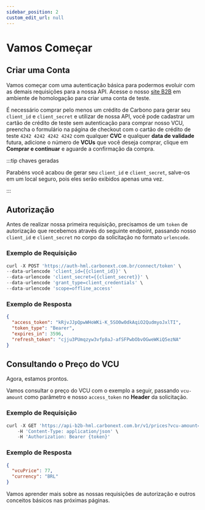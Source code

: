 ```yaml
---
sidebar_position: 2
custom_edit_url: null
---
```


# Vamos Começar

## Criar uma Conta

Vamos começar com uma autenticação básica para podermos evoluir com as demais requisições para a nossa API. Acesse o nosso [site B2B](https://b2b-hml.carbonext.com.br/auth/signup) em ambiente de homologação para criar uma conta de teste.

É necessário comprar pelo menos um crédito de Carbono para gerar seu `client_id` e `client_secret` e utilizar de nossa API, você pode cadastrar um cartão de crédito de teste sem autenticação
para comprar nosso VCU, preencha o formulário na página de checkout com o cartão de crédito de teste `4242 4242 4242 4242` com qualquer **CVC** e qualquer **data de validade** futura, adicione o número de **VCUs** que você deseja comprar, clique em **Comprar e continuar** e aguarde a confirmação da compra.

:::tip chaves geradas

Parabéns você acabou de gerar seu `client_id` e `client_secret`, salve-os em um local seguro, pois eles serão exibidos apenas uma vez.

:::

## Autorização

Antes de realizar nossa primeira requisição, precisamos de um `token` de autorização que recebemos através do seguinte endpoint, passando nosso `client_id` e `client_secret` no corpo da solicitação no formato `urlencode`.

### Exemplo de Requisição

```javascript
curl -X POST 'https://auth-hml.carbonext.com.br/connect/token' \
--data-urlencode 'client_id={{client_id}}' \
--data-urlencode 'client_secret={{client_secret}}' \
--data-urlencode 'grant_type=client_credentials' \
--data-urlencode 'scope=offline_access'
```

### Exemplo de Resposta

```json
{
  "access_token": "kRjvJJpQpwWHoWKi-K_5SO0w0dkAqiO2QudmyoJxlTI",
  "token_type": "Bearer",
  "expires_in": 3596,
  "refresh_token": "cjju3PUmqzyw3vfp8aJ-afSFPwbObvOGweWKiQ5ezNA"
}
```

## Consultando o Preço do VCU

Agora, estamos prontos.

Vamos consultar o preço do VCU com o exemplo a seguir, passando `vcu-amount` como parâmetro e nosso `access_token` no **Header** da solicitação.

### Exemplo de Requisição

```javascript
curl -X GET 'https://api-b2b-hml.carbonext.com.br/v1/prices?vcu-amount=1000000' \
    -H 'Content-Type: application/json' \
    -H 'Authorization: Bearer {token}'
```

### Exemplo de Resposta

```json
{
  "vcuPrice": 77,
  "currency": "BRL"
}
```

Vamos aprender mais sobre as nossas requisições de autorização e outros conceitos básicos nas próximas páginas.

